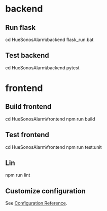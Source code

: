 # backend

## Run flask
cd HueSonosAlarm\backend
flask_run.bat

## Test backend
cd HueSonosAlarm\backend
pytest


# frontend

## Build frontend
cd HueSonosAlarm\frontend
npm run build

## Test frontend
cd HueSonosAlarm\frontend
npm run test:unit

## Lin
npm run lint

## Customize configuration
See [Configuration Reference](https://cli.vuejs.org/config/).

